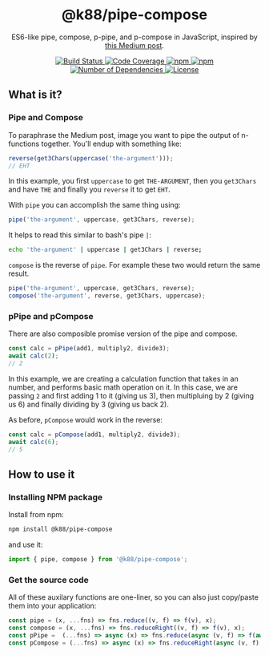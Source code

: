 <h1 align="center">@k88/pipe-compose</h1>
<p align="center">ES6-like pipe, compose, p-pipe, and p-compose in JavaScript, inspired by <a href="https://medium.com/@dtipson/creating-an-es6ish-compose-in-javascript-ac580b95104a" target="_blank">this Medium post</a>.</p>

<p align="center">
    <a href="https://travis-ci.com/ktalebian/pipe-compose">
        <img src="https://travis-ci.com/ktalebian/pipe-compose.svg?branch=master" title="Build Status" />
    </a>
    <a href="https://codecov.io/gh/ktalebian/pipe-compose">
        <img src="https://codecov.io/gh/ktalebian/pipe-compose/branch/master/graph/badge.svg" title="Code Coverage" />
    </a>
    <a href="https://www.npmjs.com/package/@k88/pipe-compose">
        <img src="https://img.shields.io/npm/v/@k88/pipe-compose.svg?style=square" title="npm" />
    </a>
    <a href="https://www.npmjs.com/package/@k88/pipe-compose">
        <img src="https://img.shields.io/npm/dt/@k88/pipe-compose.svg?style=square" title="npm" />
    </a>
    <a href="https://www.npmjs.com/package/@k88/pipe-compose?activeTab=dependents">
        <img src="https://badgen.net/npm/dependents/@k88/pipe-compose" title="Number of Dependencies" />
    </a>
    <a href="./LICENSE">
        <img src="https://img.shields.io/npm/l/@k88/pipe-compose.svg?style=square" title="License" />
    </a>
</p>

## What is it?

### Pipe and Compose

To paraphrase the Medium post, image you want to pipe the output of n-functions together. You'll endup with something like:

```js
reverse(get3Chars(uppercase('the-argument')));
// EHT
```

In this example, you first `uppercase` to get `THE-ARGUMENT`, then you `get3Chars` and have `THE` and finally you `reverse` it to get `EHT`. 

With `pipe` you can accomplish the same thing using:

```js
pipe('the-argument', uppercase, get3Chars, reverse);
```

It helps to read this similar to bash's pipe `|`:

```bash
echo 'the-argument' | uppercase | get3Chars | reverse;
```

`compose` is the reverse of `pipe`. For example these two would return the same result. 

```js
pipe('the-argument', uppercase, get3Chars, reverse);
compose('the-argument', reverse, get3Chars, uppercase);
```

### pPipe and pCompose

There are also composible promise version of the pipe and compose.

```js
const calc = pPipe(add1, multiply2, divide3);
await calc(2);
// 2
```

In this example, we are creating a calculation function that takes in an number, and performs basic math operation on it. In this case, we are passing `2` and first adding 1 to it (giving us 3), then multipluing by 2 (giving us 6) and finally dividing by 3 (giving us back 2).

As before, `pCompose` would work in the reverse:

```js
const calc = pCompose(add1, multiply2, divide3);
await calc(6);
// 5
```

## How to use it

### Installing NPM package

Install from npm:

```bash
npm install @k88/pipe-compose
```

and use it:

```js
import { pipe, compose } from '@k88/pipe-compose';
```

### Get the source code

All of these auxilary functions are one-liner,  so you can also just copy/paste them into your application:

```js
const pipe = (x, ...fns) => fns.reduce((v, f) => f(v), x);
const compose = (x, ...fns) => fns.reduceRight((v, f) => f(v), x);
const pPipe =  (...fns) => async (x) => fns.reduce(async (v, f) => f(await v), x);
const pCompose = (...fns) => async (x) => fns.reduceRight(async (v, f) => f(await v), x);
```
